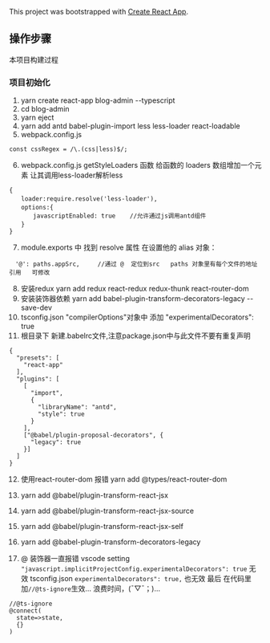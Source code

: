 This project was bootstrapped with [Create React App](https://github.com/facebook/create-react-app).

## 操作步骤

本项目构建过程

### 项目初始化
1. yarn create react-app blog-admin --typescript
2. cd blog-admin
3. yarn eject
4. yarn add antd babel-plugin-import less less-loader react-loadable
5. webpack.config.js 
```
const cssRegex = /\.(css|less)$/; 
```
6. webpack.config.js getStyleLoaders 函数 给函数的 loaders 数组增加一个元素 让其调用less-loader解析less
```
{
　　loader:require.resolve('less-loader'),
　　options:{
　　　　javascriptEnabled: true    //允许通过js调用antd组件
　　}
}
```
7. module.exports 中     找到   resolve  属性  在设置他的 alias 对象：
```
　'@': paths.appSrc,     //通过 @  定位到src   paths 对象里有每个文件的地址引用   可修改
```
8. 安装redux yarn add redux react-redux redux-thunk react-router-dom
9. 安装装饰器依赖 yarn add babel-plugin-transform-decorators-legacy --save-dev
10. tsconfig.json  "compilerOptions"对象中 添加 "experimentalDecorators": true
11. 根目录下 新建.babelrc文件,注意package.json中与此文件不要有重复声明
```
{
  "presets": [
    "react-app"
  ],
  "plugins": [
    [
      "import",
      {
        "libraryName": "antd",
        "style": true
      }
    ],
    ["@babel/plugin-proposal-decorators", {
      "legacy": true
    }]
  ]
}
```

12. 使用react-router-dom 报错 yarn add @types/react-router-dom
13. yarn add @babel/plugin-transform-react-jsx
14. yarn add @babel/plugin-transform-react-jsx-source
15. yarn add @babel/plugin-transform-react-jsx-self
16. yarn add @babel-plugin-transform-decorators-legacy

17. @ 装饰器一直报错
vscode setting  `"javascript.implicitProjectConfig.experimentalDecorators": true` 无效
tsconfig.json `experimentalDecorators": true,` 也无效
最后 在代码里加`//@ts-ignore`生效... 浪费时间，(ˉ▽ˉ；)...
```
//@ts-ignore
@connect(
  state=>state,
  {}
)
```


